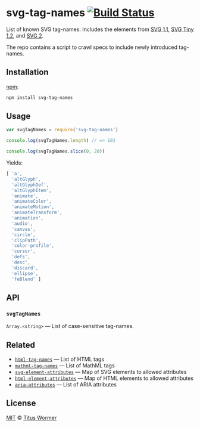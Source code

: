 # svg-tag-names [![Build Status][build-badge]][build-page]

List of known SVG tag-names.  Includes the elements from
[SVG 1.1][svg11], [SVG Tiny 1.2][svgtiny12], and [SVG 2][svg2].

The repo contains a script to crawl specs to include newly introduced
tag-names.

## Installation

[npm][]:

```bash
npm install svg-tag-names
```

## Usage

```javascript
var svgTagNames = require('svg-tag-names')

console.log(svgTagNames.length) // => 101

console.log(svgTagNames.slice(0, 20))
```

Yields:

```js
[ 'a',
  'altGlyph',
  'altGlyphDef',
  'altGlyphItem',
  'animate',
  'animateColor',
  'animateMotion',
  'animateTransform',
  'animation',
  'audio',
  'canvas',
  'circle',
  'clipPath',
  'color-profile',
  'cursor',
  'defs',
  'desc',
  'discard',
  'ellipse',
  'feBlend' ]
```

## API

### `svgTagNames`

`Array.<string>` — List of case-sensitive tag-names.

## Related

*   [`html-tag-names`](https://github.com/wooorm/html-tag-names)
    — List of HTML tags
*   [`mathml-tag-names`](https://github.com/wooorm/mathml-tag-names)
    — List of MathML tags
*   [`svg-element-attributes`](https://github.com/wooorm/svg-element-attributes)
    — Map of SVG elements to allowed attributes
*   [`html-element-attributes`](https://github.com/wooorm/html-element-attributes)
    — Map of HTML elements to allowed attributes
*   [`aria-attributes`](https://github.com/wooorm/aria-attributes)
    — List of ARIA attributes

## License

[MIT][license] © [Titus Wormer][author]

<!-- Definition -->

[build-badge]: https://img.shields.io/travis/wooorm/svg-tag-names.svg

[build-page]: https://travis-ci.org/wooorm/svg-tag-names

[npm]: https://docs.npmjs.com/cli/install

[license]: license

[author]: https://wooorm.com

[svg11]: https://www.w3.org/TR/SVG/eltindex.html

[svgtiny12]: https://www.w3.org/TR/SVGTiny12/elementTable.html

[svg2]: https://www.w3.org/TR/SVG2/eltindex.html
